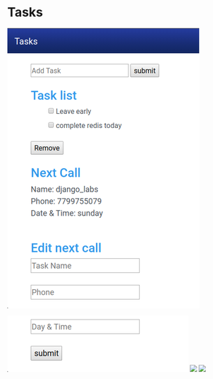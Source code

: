 # Tasks
![](https://raw.githubusercontent.com/chayandatta/Tasks/master/Screenshot%20from%202019-12-23%2019.00.49.png)

![](https://raw.githubusercontent.com/chayandatta/Tasks/master/Screenshot%20from%202019-12-23%2019.01.06.png)
![](https://redis.io/images/redis-white.png) ![](https://nodejs.org/static/images/logo.svg)
